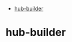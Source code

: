 <!-- START doctoc generated TOC please keep comment here to allow auto update -->
<!-- DON'T EDIT THIS SECTION, INSTEAD RE-RUN doctoc TO UPDATE -->


- [hub-builder](#hub-builder)

<!-- END doctoc generated TOC please keep comment here to allow auto update -->

# hub-builder